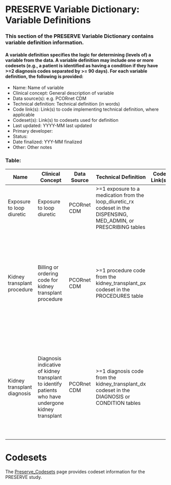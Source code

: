 # PRESERVE Variable Dictionary: Variable Definitions

### This section of the PRESERVE Variable Dictionary contains variable definition information. 

#### A variable definition specifies the logic for determining (levels of) a variable from the data. A variable definition may include one or more codesets (e.g., a patient is identified as having a condition if they have >=2 diagnosis codes separated by >= 90 days). For each variable definition, the following is provided:
* Name: Name of variable
* Clinical concept: General description of variable
* Data source(s): e.g. PCORnet CDM
* Technical definition: Technical definition (in words)
* Code link(s): Link(s) to code implementing technical definition, where applicable
* Codeset(s): Link(s) to codesets used for definition
* Last updated: YYYY-MM last updated
* Primary developer:
* Status:
* Date finalized: YYY-MM finalized
* Other: Other notes

### Table:

| Name | Clinical Concept | Data Source | Technical Definition | Code Link(s) | Codeset | Last Updated | Primary Developer | Status | Date Finalized | Other |
|------|------------------|-------------|----------------------|--------------|---------|--------------|-------------------|--------|----------------|-------|
| Exposure to loop diuretic | Exposure to loop diuretic | PCORnet CDM | >=1 exposure to a medication from the loop_diuretic_rx codeset in the DISPENSING, MED_ADMIN, or PRESCRIBING tables | | [loop_diuretic_rx](https://github.com/PRESERVE-Coordinating-Center/preserve_codesets/blob/main/drug/loop_diuretic_rx.csv) | 2021-12 | Amy Goodwin Davies | | | |
| Kidney transplant procedure | Billing or ordering code for kidney transplant procedure | PCORnet CDM | >=1 procedure code from the kidney_transplant_px codeset in the PROCEDURES table | | [kidney_transplant_px](https://github.com/PRESERVE-Coordinating-Center/preserve_codesets/blob/main/procedure/kidney_transplant_px.csv) | 2022-01 | | | | Kidney transplant information may also be collected from USRDS data and prevalent kidney transplant identified using diagnosis codes |
| Kidney transplant diagnosis | Diagnosis indicative of kidney transplant to identify patients who have undergone kidney transplant | PCORnet CDM | >=1 diagnosis code from the kidney_transplant_dx codeset in the DIAGNOSIS or CONDITION tables | | [kidney_transplant_dx](https://github.com/PRESERVE-Coordinating-Center/preserve_codesets/blob/main/condition/kidney_transplant_dx.csv) | 2022-01 | | | | Kidney transplant information may also be collected from USRDS data and kidney transplant procedures identified using procedure codes


# Codesets

The [Preserve_Codesets](./codesets.md) page provides codeset information for the PRESERVE study.

